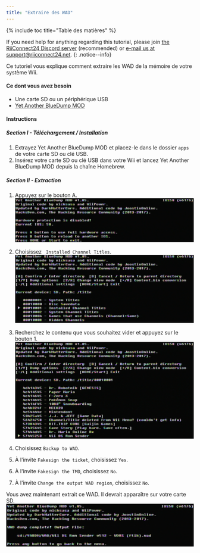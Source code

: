 ```yaml
---
title: "Extraire des WAD"
---
```


{% include toc title="Table des matières" %}

If you need help for anything regarding this tutorial, please join [the RiiConnect24 Discord server](https://discord.gg/rc24) (recommended) or [e-mail us at support@riiconnect24.net](mailto:support@riiconnect24.net).
{: .notice--info}

Ce tutoriel vous explique comment extraire les WAD de la mémoire de votre système Wii.

#### Ce dont vous avez besoin
* Une carte SD ou un périphérique USB
* [Yet Another BlueDump MOD](/assets/files/YABDM.zip)

#### Instructions
##### Section I - Téléchargement / Installation

1. Extrayez Yet Another BlueDump MOD et placez-le dans le dossier ` apps ` de votre carte SD ou clé USB.
2. Insérez votre carte SD ou clé USB dans votre Wii et lancez Yet Another BlueDump MOD depuis la chaîne Homebrew.

##### Section II - Extraction
1. Appuyez sur le bouton A. ![Press A](/images/DumpWADS/2.png)

2. Choisissez ` Installed Channel Titles`. ![Installed Channel Titles](/images/DumpWADS/3.png)

3. Recherchez le contenu que vous souhaitez vider et appuyez sur le bouton 1. ![Find channel](/images/DumpWADS/4.png)

4. Choisissez ` Backup to WAD `.
5. À l'invite ` Fakesign the ticket `, choisissez ` Yes `.
6. À l'invite ` Fakesign the TMD `, choisissez ` No `.
7. À l'invite ` Change the output WAD region `, choisissez ` No `.

Vous avez maintenant extrait ce WAD. Il devrait apparaître sur votre carte SD. ![Done](/images/DumpWADS/5.png)
